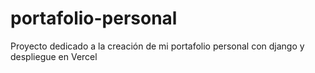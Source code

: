 # portafolio-personal
Proyecto dedicado a la creación de mi portafolio personal con django y despliegue en Vercel
